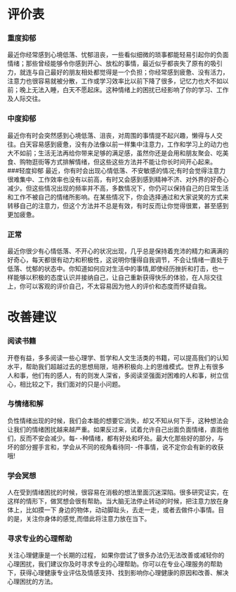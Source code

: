 # 评价表
### 重度抑郁
最近你经常感到心境低落、忧郁沮丧，一些看似细微的琐事都能轻易引起你的负面情绪；那些曾经能够令你感到开心、放松的事情，最近似乎都丧失了原有的吸引力，就连与自己最好的朋友相处都觉得是一个负担；你经常感到疲惫、没有活力，注意力也很容易就被分散，工作或学习效率比以前下降了很多，记忆力也大不如以前；晚上无法入睡，白天不愿起床。这种情绪上的困扰已经影响了你的学习、工作及人际交往。
### 中度抑郁
最近你有时会突然感到心境低落、沮丧，对周围的事情提不起兴趣，懒得与人交往。白天容易感到疲惫，没有办法像以前一样集中注意力，工作和学习上的动力也大不如前；生活无法再给你带来足够的满足感，虽然你还是会用和朋友聚会、吃美食、购物逛街等方式排解情绪，但这些这些方法并不能让你长时间开心起来。
###轻度抑郁
最近，你有时会出现心情低落、不安敏感的情况;有时会觉得注意力很难集中、工作效率也没有以前高，有时又会感到感到精神不济、对外界的好奇心减少。但这些情况出现的频率并不高，多数情况下，你仍可以保持自己的日常生活和工作不被自己的情绪所影响。在某些情况下，你会选择通过和大家说笑的方式来转移自己的注意力，但这个方法并不总是有效，有时反而让你觉得很累，甚至感到更加疲惫。
### 正常
最近你很少有心情低落、不开心的状况出现，几乎总是保持着充沛的精力和满满的好奇心，每天都很有动力和积极性，这说明你懂得自我调节，不会让情绪一直处于低落、忧郁的状态中。你知道如何应对生活中的事情,即使经历挫折和打击，也一样能够以积极的态度认识并接纳自己，让自己重新获得快乐的体验，在人际交往上，你可以客观的评价自己，不太容易因为他人的评价和态度而怀疑自我。
# 改善建议
### 阅读书籍
开卷有益，多多阅读一些心理学、哲学和人文生活类的书籍，可以提高我们的认知水平，帮助我们超越过去的思想局限，培养积极向.上的思维模式。世界上有很多人和事，他们有的感人，有的则发人深省，多阅读坚强面对困难的人和事，树立信心，相比较之下，我们面对的只是小问题。
### 与情绪和解
负性情绪出现的时候，我们会本能的想要它消失，却又不知从何下手，这种想法会让我们的情绪困扰越来越严重。如果反过来，试着允许自己出面负面情绪，直面他们，反而不安会减少。每- -种情绪，都有好处和坏处。最大化那些好的部分，与坏的部分握手言和，学会从不同的视角看待同- -件事情，说不定你会有新的收获哦!
### 学会冥想
人在受到情绪困扰的时候，很容易在消极的想法里面沉迷深陷。很多研究证实，在这样的情形下，做冥想会很有帮助。当大脑无法停止转动的时候，把注意力放在身体上，比如摸一下 身边的物体，动动脚趾头，去走一走，或者去做件小事情。目的是，关注你身体的感觉,而借此将注意力放在当下。
### 寻求专业的心理帮助
关注心理健康是一个长期的过程， 如果你尝试了很多办法仍无法改善或减轻你的心理困扰，我们建议你及时寻求专业的心理帮助。你可以在专业心理服务的帮助下，获得心理健康专业评估及情感支持、找到影响你心理健康的原因和改善、解决心理困扰的方法。

